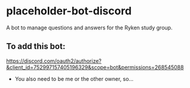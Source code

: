 # placeholder-bot-discord
A bot to manage questions and answers for the Ryken study group.

## To add this bot:
https://discord.com/oauth2/authorize?&client_id=752997157405196329&scope=bot&permissions=268545088
* You also need to be me or the other owner, so...
